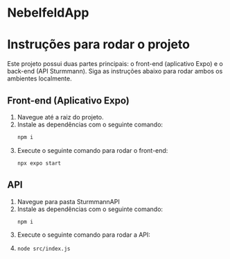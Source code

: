 # NebelfeldApp

# Instruções para rodar o projeto

Este projeto possui duas partes principais: o front-end (aplicativo Expo) e o back-end (API Sturmmann). Siga as instruções abaixo para rodar ambos os ambientes localmente.

## Front-end (Aplicativo Expo)

1. Navegue até a raiz do projeto.
2. Instale as dependências com o seguinte comando:
   ```bash
   npm i
3. Execute o seguinte comando para rodar o front-end:
   ```bash
   npx expo start

## API

1. Navegue para pasta SturmmannAPI
2. Instale as dependências com o seguinte comando:
   ```bash
   npm i
3. Execute o seguinte comando para rodar a API:
4. ```bash
   node src/index.js
